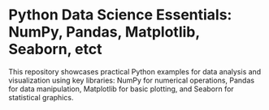 # Python Data Science Essentials: NumPy, Pandas, Matplotlib, Seaborn, etct

This repository showcases practical Python examples for data analysis and visualization using key libraries: NumPy for numerical operations, Pandas for data manipulation, Matplotlib for basic plotting, and Seaborn for statistical graphics.
